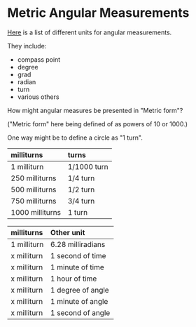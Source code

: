 Metric Angular Measurements
===========================

[Here](https://en.wikipedia.org/wiki/Angle) is a list of different units for angular measurements.

They include:
 - compass point
 - degree
 - grad
 - radian
 - turn
 - various others

How might angular measures be presented in "Metric form"?

("Metric form" here being defined of as powers of 10 or 1000.)

One way might be to define a circle as "1 turn".

| milliturns      | turns       |
| :--             | :--         |
|    1 milliturn  | 1/1000 turn |
|  250 milliturns | 1/4 turn    |
|  500 milliturns | 1/2 turn    |
|  750 milliturns | 3/4 turn    |
| 1000 milliturns | 1 turn      |

| milliturns      | Other unit        |
| :--             | :--               |
| 1 milliturn     | 6.28 milliradians |
| x milliturn     | 1 second of time  |
| x milliturn     | 1 minute of time  |
| x milliturn     | 1 hour of time    |
| x milliturn     | 1 degree of angle |
| x milliturn     | 1 minute of angle |
| x milliturn     | 1 second of angle |

